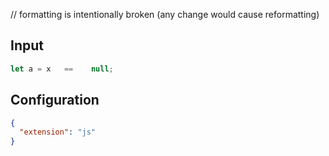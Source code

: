 
// formatting is intentionally broken (any change would cause reformatting)

## Input
```javascript input
let a = x   ==    null;
```

## Configuration
```json configuration
{
  "extension": "js"
}
```

